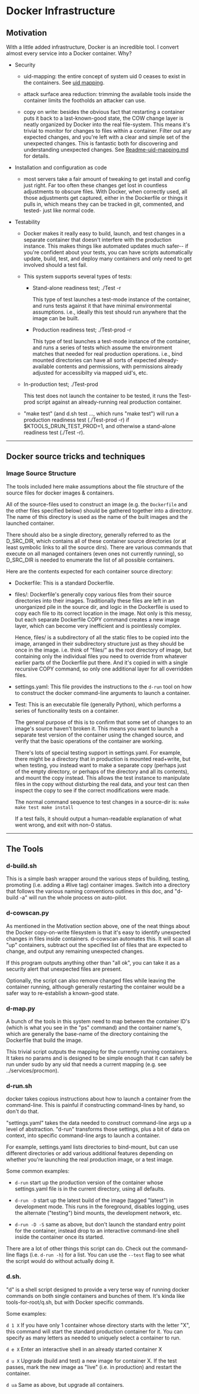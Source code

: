 # Docker Infrastructure

## Motivation

With a little added infrastructure, Docker is an incredible tool.
I convert almost every service into a Docker container.  Why?

- Security

  - uid-mapping: the entire concept of system uid 0 ceases to exist
    in the containers.  See [uid mapping](Readme-uid-mapping.md).

  - attack surface area reduction: trimming the available tools inside
    the container limits the footholds an attacker can use.

  - copy on write: besides the obvious fact that restarting a container
    puts it back to a last-known-good state, the COW change layer is
    neatly organized by Docker into the real file-system.  This means
    it's trivial to monitor for changes to files within a container.
    Filter out any expected changes, and you're left with a clear and
    simple set of the unexpected changes.  This is fantastic both for
    discovering and understanding unexpected changes.  See
    [Readme-uid-mapping.md](Readme-uid-mapping.md) for details.

- Installation and configuration as code

  - most servers take a fair amount of tweaking to get install and
    config just right.  Far too often these changes get lost in
    countless adjustments to obscure files.  With Docker, when correctly
    used, all those adjustments get captured, either in the Dockerfile
    or things it pulls in, which means they can be tracked in git,
    commented, and tested- just like normal code.

- Testability

  - Docker makes it really easy to build, launch, and test changes in a
    separate container that doesn't interfere with the production
    instance.  This makes things like automated updates much safer-- if
    you're confident about your tests, you can have scripts
    automatically update, build, test, and deploy many containers and
    only need to get involved should a test fail.

  - This system supports several types of tests:

    - Stand-alone readiness test;  ./Test -r

      This type of test launches a test-mode instance of the container,
      and runs tests against it that have minimal environmental assumptions.
      i.e., ideally this test should run anywhere that the image can be built.

    - Production readiness test;   ./Test-prod -r

      This type of test launches a test-mode instance of the container, and
      runs a series of tests which assume the environment matches that needed
      for real production operations.  i.e., bind mounted directories can have
      all sorts of expected already-available contents and permissions, with
      permissions already adjusted for accessibilty via mapped uid's, etc.

   - In-production test;           ./Test-prod

     This test does not launch the container to be tested, it runs the
     Test-prod script against an already-running real production container.

  - "make test" (and d.sh test ..., which runs "make test") will run a
    production readiness test (./Test-prod -r) if $KTOOLS_DRUN_TEST_PROD=1,
    and otherwise a stand-alone readiness test (./Test -r).


- - -

## Docker source tricks and techniques

### Image Source Structure

The tools included here make assumptions about the file structure of the
source files for docker images & containers.

All of the source-files used to construct an image (e.g. the `Dockerfile`
and the other files specified below) should be gathered together into a
directory.  The name of this directory is used as the name of the built
images and the launched container.

There should also be a single directory, generally referred to as the
D_SRC_DIR, which contains all of these container source directories (or at
least symbolic links to all the source dirs).  There are various commands
that execute on all managed containers (even ones not currently running),
so D_SRC_DIR is needed to enumerate the list of all possible containers.

Here are the contents expected for each container source directory:

- Dockerfile: This is a standard Dockerfile.

- files/: Dockerfile's generally copy various files from their source
  directories into their images.  Traditionally these files are left in
  an unorganized pile in the source dir, and logic in the Dockerfile is
  used to copy each file to its correct location in the image.  Not only
  is this messy, but each separate Dockerfile COPY command creates a new
  image layer, which can become very inefficient and is pointlessly
  complex.

  Hence, files/ is a subdirectory of all the static files to be copied
  into the image, arranged in their subdirectory structure just as they
  should be once in the image.  i.e. think of "files/" as the root
  directory of image, but containing only the individual files you need
  to override from whatever earlier parts of the Dockerfile put there.
  And it's copied in with a single recursive COPY command, so only one
  additional layer for all overridden files.

- settings.yaml: This file provides the instructions to the `d-run` tool
  on how to construct the docker command-line arguments to launch a
  container.

- Test: This is an executable file (generally Python), which performs a
  series of functionality tests on a container.

  The general purpose of this is to confirm that some set of changes to
  an image's source haven't broken it.  This means you want to launch a
  separate test version of the container using the changed source, and
  verify that the basic operations of the container are working.

  There's lots of special testing support in settings.yaml.  For example,
  there might be a directory that in production is mounted read+write,
  but when testing, you instead want to make a separate copy (perhaps
  just of the empty directory, or perhaps of the directory and all its
  contents), and mount the copy instead.  This allows the test instance
  to manipulate files in the copy without disturbing the real data, and
  your test can then inspect the copy to see if the correct modifications
  were made.

  The normal command sequence to test changes in a source-dir is:
    `make
     make test
     make install`

  If a test fails, it should output a human-readable explanation of what
  went wrong, and exit with non-0 status.

- - -

## The Tools


### d-build.sh

This is a simple bash wrapper around the various steps of building, testing,
promoting (i.e. adding a #live tag) container images.  Switch into a directory
that follows the various naming conventions outlines in this doc, and "d-build
-a" will run the whole process on auto-pilot.


### d-cowscan.py

As mentioned in the Motivation section above, one of the neat things about
the Docker copy-on-write filesystem is that it's easy to identify
unexpected changes in files inside containers.  d-cowscan automates this.
It will scan all "up" containers, subtract out the specified list of files
that are expected to change, and output any remaining unexpected changes.

If this program outputs anything other than "all ok", you can take it as a
security alert that unexpected files are present.

Optionally, the script can also remove changed files while leaving the
container running, although generally restarting the container would be a
safer way to re-establish a known-good state.


### d-map.py

A bunch of the tools in this system need to map between the container ID's
(which is what you see in the "ps" command) and the container name's, which
are generally the base-name of the directory containing the Dockerfile that
build the image.

This trivial script outputs the mapping for the currently running containers.
It takes no params and is designed to be simple enough that it can safely be
run under sudo by any uid that needs a current mapping (e.g. see
../services/procmon).


### d-run.sh

docker takes copious instructions about how to launch a container from the
command-line.  This is painful if constructing command-lines by hand, so
don't do that.

"settings.yaml" takes the data needed to construct command-line args up a
level of abstraction.  "d-run" transforms those settings, plus a bit of
data on context, into specific command-line args to launch a container.

For example, settings.yaml lists directories to bind-mount, but can use
different directories or add various additional features depending on
whether you're launching the real production image, or a test image.

Some common examples:

- `d-run`
  start up the production version of the container whose settings.yaml file
  is in the current directory, using all defaults.

- `d-run -D`
  start up the latest build of the image (tagged "latest") in development
  mode.  This runs in the foreground, disables logging, uses the alternate
  ("testing") bind mounts, the development network, etc.

- `d-run -D -S`
  same as above, but don't launch the standard entry point for the container,
  instead drop to an interactive command-line shell inside the container once
  its started.

There are a lot of other things this script can do.  Check out the
command-line flags (i.e. `d-run -h`) for a list.  You can use the `--test`
flag to see what the script would do without actually doing it.


### d.sh.

"d" is a shell script designed to provide a very terse way of running docker
commands on both single containers and bunches of them.  It's kinda like
tools-for-root/q.sh, but with Docker specific commands.

Some examples:

`d 1 X`
If you have only 1 container whose directory starts with the letter "X",
this command will start the standard production container for it.  You can
specify as many letters as needed to uniquely select a container to run.

`d e X`
Enter an interactive shell in an already started container X

`d u X`
Upgrade (build and test) a new image for container X.  If the test passes,
mark the new image as "live" (i.e. in production) and restart the
container.

`d ua`
Same as above, but upgrade all containers.
